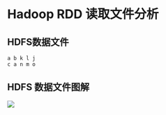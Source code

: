 # Hadoop RDD 读取文件分析

## HDFS数据文件

```shell
a b k l j
c a n m o
```

## HDFS 数据文件图解

[![](https://github.com/opensourceteams/spark-scala-maven/blob/master/md/images/example/HadoopRdd/HDFS%E6%95%B0%E6%8D%AE%E6%96%87%E4%BB%B6%E5%9B%BE%E8%A7%A3.png)](https://github.com/opensourceteams/spark-scala-maven/blob/master/md/images/example/HadoopRdd/HDFS%E6%95%B0%E6%8D%AE%E6%96%87%E4%BB%B6%E5%9B%BE%E8%A7%A3.png)
